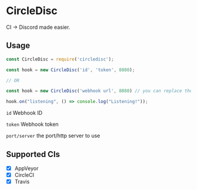 # CircleDisc

CI -> Discord made easier.

## Usage

```js
const CircleDisc = require('circledisc');

const hook = new CircleDisc('id', 'token', 8080);

// OR

const hook = new CircleDisc('webhook url', 8080) // you can replace the port with a HTTP server here too

hook.on("listening", () => console.log("Listening!"));

```

``id`` Webhook ID

``token`` Webhook token

``port/server`` the port/http server to use


## Supported CIs

- [x] AppVeyor
- [x] CircleCI
- [x] Travis